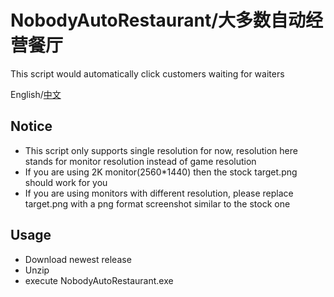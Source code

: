 # NobodyAutoRestaurant/大多数自动经营餐厅
This script would automatically click customers waiting for waiters

English/[中文](https://github.com/idkwhodatis/NobodyAutoRestaurant/wiki)

## Notice
- This script only supports single resolution for now, resolution here stands for monitor resolution instead of game resolution
- If you are using 2K monitor(2560*1440) then the stock target.png should work for you
- If you are using monitors with different resolution, please replace target.png with a png format screenshot similar to the stock one

## Usage
- Download newest release
- Unzip
- execute NobodyAutoRestaurant.exe
